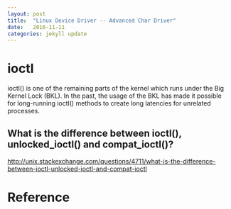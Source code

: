 ```yaml
---
layout: post
title:  "Linux Device Driver -- Advanced Char Driver"
date:   2016-11-11 
categories: jekyll update
---
```


     

# ioctl

ioctl() is one of the remaining parts of the kernel which runs under the Big Kernel Lock (BKL). In the past, the usage of the BKL has made it possible for long-running ioctl() methods to create long latencies for unrelated processes.

## What is the difference between ioctl(), unlocked_ioctl() and compat_ioctl()?

http://unix.stackexchange.com/questions/4711/what-is-the-difference-between-ioctl-unlocked-ioctl-and-compat-ioctl



# Reference

